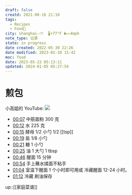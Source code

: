 ```yaml
---
draft: false
creatd: 2021-08-16 21:10
tags:
  - Recipes
  - Food🍛
city: shanghai-⛅️  🌡️+77°F 🌬️←4mph
note_type: 记录
state: in progress
date created: 2022-05-30 22:26
date modified: 2023-02-10 15:42
moc: food
date: 2023-05-22 05:13:11
updated: 2024-01-05 05:27:54
---
```


# 煎包

小高姐的 YouTube:
![](https://www.youtube.com/embed/gwdsNkqbu8g)
- [00:07](https://www.youtube.com/watch?v=gwdsNkqbu8g#t=7.08643) 中筋面粉 300 克
- [00:12](https://www.youtube.com/watch?v=gwdsNkqbu8g#t=12.201659) 水 225 克
- [00:15](https://www.youtube.com/watch?v=gwdsNkqbu8g#t=15.704134) 酵母 1/2 小勺 1/2 [[tsp]]
- [00:19](https://www.youtube.com/watch?v=gwdsNkqbu8g#t=19.018526) 盐 1/8 小勺
- [00:21](https://www.youtube.com/watch?v=gwdsNkqbu8g#t=21.728217) 糖 1 小勺
- [00:25](https://www.youtube.com/watch?v=gwdsNkqbu8g#t=25.096094) 油 1 大勺 1 tbsp
- [00:46](https://www.youtube.com/watch?v=gwdsNkqbu8g#t=46.904963) 醒面 15 分钟
- [00:54](https://www.youtube.com/watch?v=gwdsNkqbu8g#t=54.158637) 手上蘸水揉面不粘手
- [01:04](https://www.youtube.com/watch?v=gwdsNkqbu8g#t=64.432375) 室温下醒面 1 个小时即可用或 冷藏醒面 12-24 小时。
- [01:12](https://www.youtube.com/watch?v=gwdsNkqbu8g#t=72.677551) 冷藏 刷油保存

up::[[家庭菜谱]]
